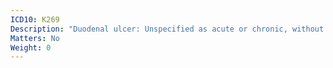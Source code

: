 ```yaml
---
ICD10: K269
Description: "Duodenal ulcer: Unspecified as acute or chronic, without haemorrhage or perforation"
Matters: No
Weight: 0
---
```


